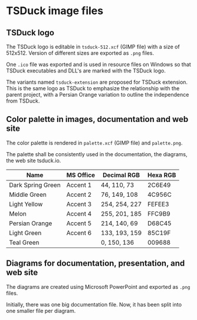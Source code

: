# TSDuck image files

## TSDuck logo

The TSDuck logo is editable in `tsduck-512.xcf` (GIMP file) with a size of 512x512.
Version of different sizes are exported as `.png` files.

One `.ico` file was exported and is used in resource files on Windows so that
TSDuck executables and DLL's are marked with the TSDuck logo.

The variants named `tsduck-extension` are proposed for TSDuck extension.
This is the same logo as TSDuck to emphasize the relationship with the parent project,
with a Persian Orange variation to outline the independence from TSDuck.

## Color palette in images, documentation and web site

The color palette is rendered in `palette.xcf` (GIMP file) and `palette.png`.

The palette shall be consistently used in the documentation, the diagrams, the web site tsduck.io.

| Name              | MS Office | Decimal RGB   | Hexa RGB |
| ----------------- | --------- | ------------- | -------- |
| Dark Spring Green | Accent 1  |  44, 110,  73 | 2C6E49   |
| Middle Green      | Accent 2  |  76, 149, 108 | 4C956C   |
| Light Yellow      | Accent 3  | 254, 254, 227 | FEFEE3   |
| Melon             | Accent 4  | 255, 201, 185 | FFC9B9   |
| Persian Orange    | Accent 5  | 214, 140,  69 | D68C45   |
| Light Green       | Accent 6  | 133, 193, 159 | 85C19F   |
| Teal Green        |           |   0, 150, 136 | 009688   |

## Diagrams for documentation, presentation, and web site

The diagrams are created using Microsoft PowerPoint and exported as `.png` files.

Initially, there was one big documentation file. Now, it has been split into
one smaller file per diagram.
